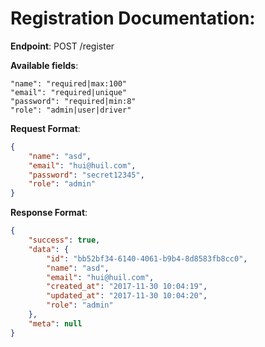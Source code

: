 Registration Documentation:
====================

**Endpoint**: POST /register

**Available fields**:

`"name": "required|max:100"`  
`"email": "required|unique"`  
`"password": "required|min:8"`  
`"role": "admin|user|driver"`  


**Request Format**:
```json
{
    "name": "asd",
    "email": "hui@huil.com",
    "password": "secret12345",
    "role": "admin"
}
```

**Response Format**:
```json
{
    "success": true,
    "data": {
        "id": "bb52bf34-6140-4061-b9b4-8d8583fb8cc0",
        "name": "asd",
        "email": "hui@huil.com",
        "created_at": "2017-11-30 10:04:19",
        "updated_at": "2017-11-30 10:04:20",
        "role": "admin"
    },
    "meta": null
}
```